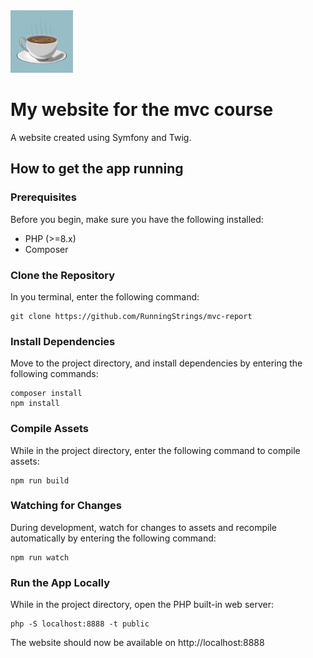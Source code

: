 <img src="./public/img/coffee-color.png" alt="coffee cup" width="100"/>

My website for the mvc course
==========================

A website created using Symfony and Twig.

How to get the app running
--------------------------

### Prerequisites

Before you begin, make sure you have the following installed:

- PHP (>=8.x)
- Composer

### Clone the Repository

In you terminal, enter the following command:

```
git clone https://github.com/RunningStrings/mvc-report
```

### Install Dependencies

Move to the project directory, and install dependencies by entering the following commands:

```
composer install
npm install
```

### Compile Assets

While in the project directory, enter the following command to compile assets:

```
npm run build
```

### Watching for Changes

During development, watch for changes to assets and recompile automatically by entering the following command:

```
npm run watch
```

### Run the App Locally

While in the project directory, open the PHP built-in web server:

```
php -S localhost:8888 -t public
```

The website should now be available on http://localhost:8888